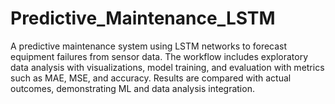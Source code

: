 # Predictive_Maintenance_LSTM
A predictive maintenance system using LSTM networks to forecast equipment failures from sensor data. The workflow includes exploratory data analysis with visualizations, model training, and evaluation with metrics such as MAE, MSE, and accuracy. Results are compared with actual outcomes, demonstrating ML and data analysis integration.
